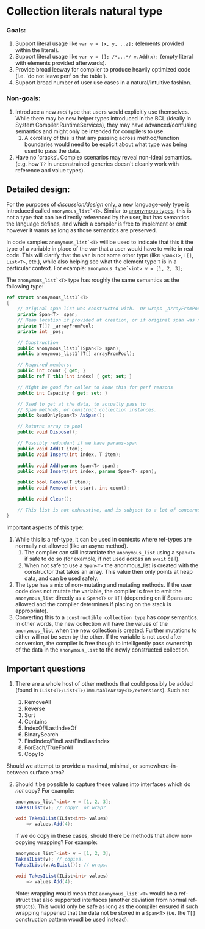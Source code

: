 # Collection literals natural type


### Goals:

1. Support literal usage like `var v = [x, y, ..z];` (elements provided within the literal).
1. Support literal usage like `var v = []; /*...*/ v.Add(x);` (empty literal with elements provided afterwards).
1. Provide broad leeway for compiler to produce heavily optimized code (i.e. 'do not leave perf on the table').
1. Support broad number of user use cases in a natural/intuitive fashion.

### Non-goals:

1. Introduce a new *real* type that users would explicitly use themselves.  While there may be new helper types introduced in the BCL (ideally in System.Compiler.RuntimeServices), they may have advanced/confusing semantics and might only be intended for compilers to use.
    1. A corollary of this is that any passing across method/function boundaries would need to be explicit about what type was being used to pass the data. 
1. Have no 'cracks'.  Complex scenarios may reveal non-ideal semantics.  (e.g. how `T?` in unconstrained generics doesn't cleanly work with reference and value types).

## Detailed design:

For the purposes of *discussion/design* only, a new language-only type is introduced called ``anonymous_list`<T>``.  Similar to [anonymous types](https://github.com/dotnet/csharpstandard/blob/standard-v6/standard/expressions.md#117157-anonymous-object-creation-expressions), this is not a type that can be directly referenced by the user, but has semantics the language defines, and which a compiler is free to implement or emit however it wants as long as those semantics are preserved.

In code samples ``anonymous_list`<T>`` will be used to indicate that this it the type of a variable in place of the `var` that a user would have to write in real code.  This will clarify that the `var` is not some other type (like `Span<T>`, `T[]`, `List<T>`, etc.), while also helping see what the element type `T` is in a particular context.  For example: ``anonymous_type`<int> v = [1, 2, 3];``

The ``anonymous_list`<T>`` type has roughly the same semantics as the following type:

```c#
ref struct anonymous_list1`<T>
{
    // Original span list was constructed with.  Or wraps _arrayFromPool if that is present.
    private Span<T> _span;
    // Heap location if provided at creation, or if original span was not large enough
    private T[]? _arrayFromPool;
    private int _pos;

    // Construction
    public anonymous_list1`(Span<T> span);
    public anonymous_list1`(T[] arrayFromPool);

    // Required members:
    public int Count { get; }
    public ref T this[int index] { get; set; }

    // Might be good for caller to know this for perf reasons
    public int Capacity { get; set; }

    // Used to get at the data, to actually pass to 
    // Span methods, or construct collection instances.
    public ReadOnlySpan<T> AsSpan();

    // Returns array to pool
    public void Dispose();

    // Possibly redundant if we have params-span
    public void Add(T item);
    public void Insert(int index, T item);

    public void Add(params Span<T> span);
    public void Insert(int index, params Span<T> span);

    public bool Remove(T item);
    public void Remove(int start, int count);

    public void Clear();

    // This list is not exhaustive, and is subject to a lot of concerns.  See 'Important Questions' below.
}
```

Important aspects of this type:

1. While this is a ref-type, it can be used in contexts where ref-types are normally not allowed (like an async method).
    1. The compiler can still instantiate the `anonymous_list` using a `Span<T>` if safe to do so (for example, if not used across an `await` call).  
    1. When not safe to use a `Span<T>` the anonmous_list is created with the constructor that takes an array.  This value then only points at heap data, and can be used safely.
1. The type has a mix of non-mutating and mutating methods.  If the user code does not mutate the variable, the compiler is free to emit the `anonymous_list` directly as a `Span<T>` or `T[]` (depending on if Spans are allowed and the compiler determines if placing on the stack is appropriate).
1. Converting this to a `constructible collection type` has copy semantics.  In other words, the new collection will have the values of the  `anonymous_list` when the new collection is created.  Further mutations to either will not be seen by the other.  If the variable is not used after conversion, the compiler is free though to intelligently pass ownership of the data in the `anonymous_list` to the newly constructed collection.

## Important questions

1. There are a whole host of other methods that could possibly be added (found in `IList<T>/List<T>/ImmutableArray<T>/extensions`). Such as:

    1. RemoveAll
    1. Reverse
    1. Sort
    1. Contains
    1. IndexOf/LastIndexOf
    1. BinarySearch
    1. FindIndex/FindLast/FindLastIndex
    1. ForEach/TrueForAll
    1. CopyTo

Should we attempt to provide a maximal, minimal, or somewhere-in-between surface area?

2. Should it be possible to capture these values into interfaces which do *not* copy?  For example:

    ```c#
    anonymous_list`<int> v = [1, 2, 3];
    TakesIList(v); // copy?  or wrap?

    void TakesIList(IList<int> values)
        => values.Add(4);
    ```

    If we do copy in these cases, should there be methods that allow non-copying wrapping?  For example:
    
    ```c#
    anonymous_list`<int> v = [1, 2, 3];
    TakesIList(v); // copies.
    TakesIList(v.AsIList()); // wraps.

    void TakesIList(IList<int> values)
        => values.Add(4);
    ```

    Note: wrapping would mean that ``anonymous_list`<T>`` would be a ref-struct that also supported interfaces (another deviation from normal ref-structs).  This would only be safe as long as the compiler ensured if such wrapping happened that the data not be stored in a `Span<T>` (i.e. the `T[]` construction pattern woudl be used instead).